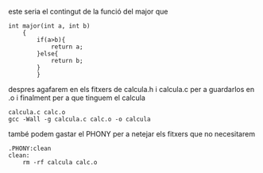 este seria el contingut de la funció del major que
~~~
int major(int a, int b)
    {
        if(a>b){
            return a;
        }else{
            return b;
        }
        }
~~~    
despres agafarem en els fitxers de calcula.h i calcula.c per a guardarlos en .o i finalment per a que tinguem el calcula
~~~
calcula.c calc.o
gcc -Wall -g calcula.c calc.o -o calcula
~~~
també podem gastar el PHONY per a netejar els fitxers que no necesitarem
~~~
.PHONY:clean
clean:
	rm -rf calcula calc.o
~~~
